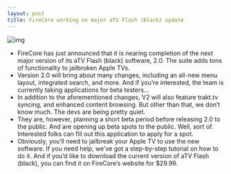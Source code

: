 ```yaml
---
layout: post
title: FireCore working on major aTV Flash (black) update
---
```

![img](http://media.idownloadblog.com/wp-content/uploads/2012/08/atv-flash-black-2-Media.png)
* FireCore has just announced that it is nearing completion of the next major version of its aTV Flash (black) software, 2.0. The suite adds tons of functionality to jailbroken Apple TVs.
* Version 2.0 will bring about many changes, including an all-new menu layout, integrated search, and more. And if you’re interested, the team is currently taking applications for beta testers…
* In addition to the aforementioned changes, V2 will also feature trakt.tv syncing, and enhanced content browsing. But other than that, we don’t know much. The devs are being pretty quiet.
* They are, however, planning a short beta period before releasing 2.0 to the public. And are opening up beta spots to the public. Well, sort of. Interested folks can fill out this application to apply for a spot.
* Obviously, you’ll need to jailbreak your Apple TV to use the new software. If you need help, we’ve got a step-by-step tutorial on how to do it. And if you’d like to download the current version of aTV Flash (black), you can find it on FireCore’s website for $29.99.

